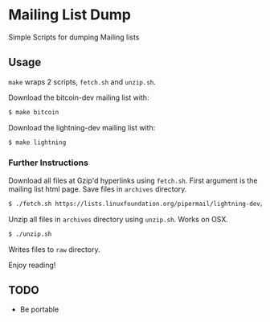 # Mailing List Dump

Simple Scripts for dumping Mailing lists

## Usage

`make` wraps 2 scripts, `fetch.sh` and `unzip.sh`.

Download the bitcoin-dev mailing list with:

```bash
$ make bitcoin
```

Download the lightning-dev mailing list with:

```bash
$ make lightning
```

### Further Instructions

Download all files at Gzip'd hyperlinks using `fetch.sh`.
First argument is the mailing list html page.
Save files in `archives` directory.

```bash
$ ./fetch.sh https://lists.linuxfoundation.org/pipermail/lightning-dev/
```

Unzip all files in `archives` directory using `unzip.sh`.
Works on OSX.

```bash
$ ./unzip.sh
```

Writes files to `raw` directory.

Enjoy reading!

## TODO

- Be portable
